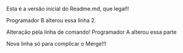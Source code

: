 Esta é a versão inicial do Readme.md, que legal!!

Programador B alterou essa linha 2.

Alteração pela linha de comando! Programador A alterou essa parte

Nova linha só para complicar o Merge!!!
